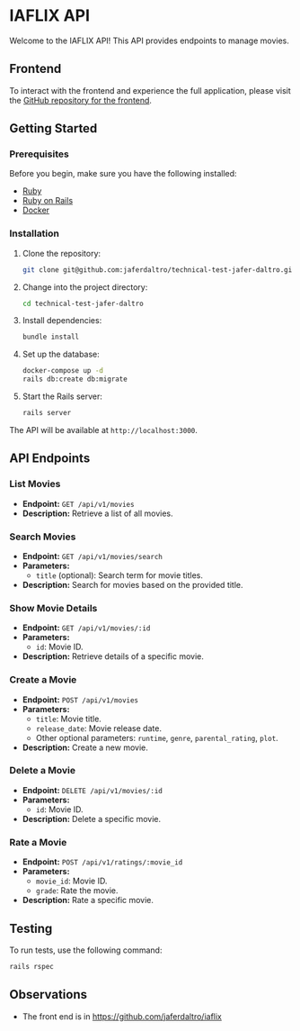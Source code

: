 
# IAFLIX API

Welcome to the IAFLIX API! This API provides endpoints to manage movies.

## Frontend
To interact with the frontend and experience the full application, please visit the [GitHub repository for the frontend](https://github.com/jaferdaltro/iaflix).


## Getting Started

### Prerequisites

Before you begin, make sure you have the following installed:

- [Ruby](https://www.ruby-lang.org/en/documentation/installation/)
- [Ruby on Rails](https://guides.rubyonrails.org/getting_started.html#installing-rails)
- [Docker](https://docs.docker.com/engine/install/)

### Installation

1. Clone the repository:

    ```bash
    git clone git@github.com:jaferdaltro/technical-test-jafer-daltro.git
    ```

2. Change into the project directory:

    ```bash
    cd technical-test-jafer-daltro
    ```

3. Install dependencies:

    ```bash
    bundle install
    ```

4. Set up the database:

    ```bash
    docker-compose up -d
    rails db:create db:migrate
    ```

5. Start the Rails server:

    ```bash
    rails server
    ```

The API will be available at `http://localhost:3000`.

## API Endpoints

### List Movies

- **Endpoint:** `GET /api/v1/movies`
- **Description:** Retrieve a list of all movies.

### Search Movies

- **Endpoint:** `GET /api/v1/movies/search`
- **Parameters:**
  - `title` (optional): Search term for movie titles.
- **Description:** Search for movies based on the provided title.

### Show Movie Details

- **Endpoint:** `GET /api/v1/movies/:id`
- **Parameters:**
  - `id`: Movie ID.
- **Description:** Retrieve details of a specific movie.

### Create a Movie

- **Endpoint:** `POST /api/v1/movies`
- **Parameters:**
  - `title`: Movie title.
  - `release_date`: Movie release date.
  - Other optional parameters: `runtime`, `genre`, `parental_rating`, `plot`.
- **Description:** Create a new movie.

### Delete a Movie

- **Endpoint:** `DELETE /api/v1/movies/:id`
- **Parameters:**
  - `id`: Movie ID.
- **Description:** Delete a specific movie.

### Rate a Movie

- **Endpoint:** `POST /api/v1/ratings/:movie_id`
- **Parameters:**
  - `movie_id`: Movie ID.
  - `grade`: Rate the movie.
- **Description:** Rate a specific movie.

## Testing

To run tests, use the following command:

```bash
rails rspec
```

## Observations

- The front end is in https://github.com/jaferdaltro/iaflix
